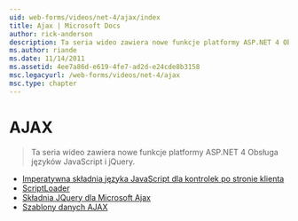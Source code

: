 ```yaml
---
uid: web-forms/videos/net-4/ajax/index
title: Ajax | Microsoft Docs
author: rick-anderson
description: Ta seria wideo zawiera nowe funkcje platformy ASP.NET 4 Obsługa języków JavaScript i jQuery.
ms.author: riande
ms.date: 11/14/2011
ms.assetid: 4ee7a86d-e619-4fe7-ad2d-e24cde8b3158
msc.legacyurl: /web-forms/videos/net-4/ajax
msc.type: chapter
---
```

<a name="ajax"></a>AJAX
====================
> Ta seria wideo zawiera nowe funkcje platformy ASP.NET 4 Obsługa języków JavaScript i jQuery.


- [Imperatywna składnia języka JavaScript dla kontrolek po stronie klienta](aspnet-4-quick-hit-imperative-javascript-syntax-for-microsoft-client-side-controls.md)
- [ScriptLoader](aspnet-4-quick-hit-the-scriptloader.md)
- [Składnia JQuery dla Microsoft Ajax](aspnet-4-quick-hit-jquery-syntax-for-microsoft-ajax.md)
- [Szablony danych AJAX](aspnet-4-quick-hit-ajax-data-templates.md)
